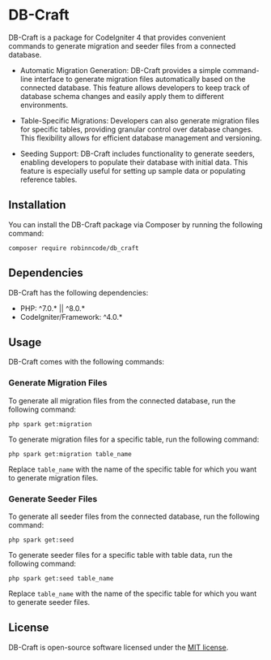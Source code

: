 # DB-Craft

DB-Craft is a package for CodeIgniter 4 that provides convenient commands to generate migration and seeder files from a connected database.

- Automatic Migration Generation: DB-Craft provides a simple command-line interface to generate migration files automatically based on the connected database. This feature allows developers to keep track of database schema changes and easily apply them to different environments.

- Table-Specific Migrations: Developers can also generate migration files for specific tables, providing granular control over database changes. This flexibility allows for efficient database management and versioning.

- Seeding Support: DB-Craft includes functionality to generate seeders, enabling developers to populate their database with initial data. This feature is especially useful for setting up sample data or populating reference tables.

## Installation

You can install the DB-Craft package via Composer by running the following command:

```
composer require robinncode/db_craft
```
## Dependencies

DB-Craft has the following dependencies:

- PHP: ^7.0.* || ^8.0.*
- CodeIgniter/Framework: ^4.0.*


## Usage

DB-Craft comes with the following commands:

### Generate Migration Files

To generate all migration files from the connected database, run the following command:

```
php spark get:migration
```

To generate migration files for a specific table, run the following command:

```
php spark get:migration table_name
```

Replace `table_name` with the name of the specific table for which you want to generate migration files.

### Generate Seeder Files

To generate all seeder files from the connected database, run the following command:

```
php spark get:seed
```

To generate seeder files for a specific table with table data, run the following command:

```
php spark get:seed table_name
```

Replace `table_name` with the name of the specific table for which you want to generate seeder files.

## License

DB-Craft is open-source software licensed under the [MIT license](https://opensource.org/licenses/MIT).


